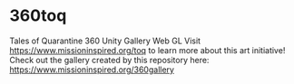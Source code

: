 # 360toq
Tales of Quarantine 360 Unity Gallery Web GL
Visit https://www.missioninspired.org/toq to learn more about this art initiative!
Check out the gallery created by this repository here: https://www.missioninspired.org/360gallery
